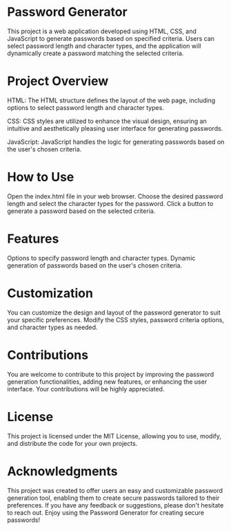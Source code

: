 # Password Generator
This project is a web application developed using HTML, CSS, and JavaScript to generate passwords based on specified criteria. Users can select password length and character types, and the application will dynamically create a password matching the selected criteria.

# Project Overview
HTML: The HTML structure defines the layout of the web page, including options to select password length and character types.

CSS: CSS styles are utilized to enhance the visual design, ensuring an intuitive and aesthetically pleasing user interface for generating passwords.

JavaScript: JavaScript handles the logic for generating passwords based on the user's chosen criteria.

# How to Use
Open the index.html file in your web browser.
Choose the desired password length and select the character types for the password.
Click a button to generate a password based on the selected criteria.
# Features
Options to specify password length and character types.
Dynamic generation of passwords based on the user's chosen criteria.
# Customization
You can customize the design and layout of the password generator to suit your specific preferences. Modify the CSS styles, password criteria options, and character types as needed.

# Contributions
You are welcome to contribute to this project by improving the password generation functionalities, adding new features, or enhancing the user interface. Your contributions will be highly appreciated.

# License
This project is licensed under the MIT License, allowing you to use, modify, and distribute the code for your own projects.

# Acknowledgments
This project was created to offer users an easy and customizable password generation tool, enabling them to create secure passwords tailored to their preferences. If you have any feedback or suggestions, please don't hesitate to reach out. Enjoy using the Password Generator for creating secure passwords!
